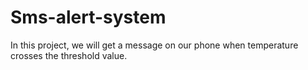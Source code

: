# Sms-alert-system
 In this project, we will get a message on our phone when temperature crosses the threshold value.
